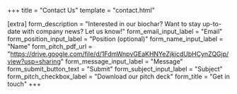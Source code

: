 +++
title = "Contact Us"
template = "contact.html"

[extra]
form_description = "Interested in our biochar? Want to stay up-to-date with company news? Let us know!"
form_email_input_label = "Email"
form_position_input_label = "Position (optional)"
form_name_input_label = "Name"
form_pitch_pdf_url = "https://drive.google.com/file/d/1FdmWnpvGEaKHNYeZjkicdUbHCynZQGjp/view?usp=sharing"
form_message_input_label = "Message"
form_submit_button_text = "Submit"
form_subject_input_label = "Subject"
form_pitch_checkbox_label = "Download our pitch deck"
form_title = "Get in touch"
+++

